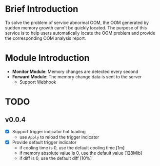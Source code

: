 # Brief Introduction

To solve the problem of service abnormal OOM, the OOM generated by sudden memory growth cann't be quickly located.
The purpose of this service is to help users automatically locate the OOM problem and provide the corresponding OOM analysis report.

# Module Introduction
- **Monitor Module**: Memory changes are detected every second
- **Forward Module**: The memory change data is sent to the server
  - Support Webhook

# TODO

## v0.0.4
- [x] Support trigger indicator hot loading
  - use `Apply` to reload the trigger indicator
- [x] Provide default trigger indicator
  - if cooling time is 0, use the default cooling time [1m]
  - if memory absolute value is 0, use the default value [128Mib]
  - if diff is 0, use the default diff [10%]
